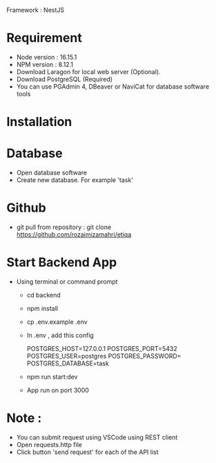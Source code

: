 Framework : NestJS

# Requirement 
- Node version : 16.15.1
- NPM version : 8.12.1
- Download Laragon for local web server (Optional).
- Download PostgreSQL (Required)
- You can use PGAdmin 4, DBeaver or NaviCat for database software tools

# Installation 
  # Database
  - Open database software  
  - Create new database. For example 'task'

  # Github
  - git pull from repository : git clone https://github.com/rozaimizamahri/etiqa

  # Start Backend App
  - Using terminal or command prompt
    - cd backend
    - npm install
    - cp .env.example .env
    - In .env , add this config 

      POSTGRES_HOST=127.0.0.1
      POSTGRES_PORT=5432
      POSTGRES_USER=postgres
      POSTGRES_PASSWORD= 
      POSTGRES_DATABASE=task
    
    - npm run start:dev
    - App run on port 3000 

# Note :  
  - You can submit request using VSCode using REST client
  - Open requests.http file
  - Click button 'send request' for each of the API list
